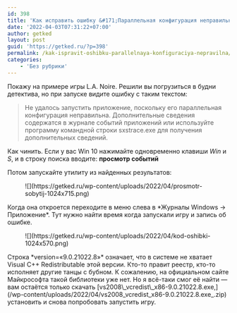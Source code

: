 ```yaml
---
id: 398
title: 'Как исправить ошибку &#171;Параллельная конфигурация неправильна&#187;'
date: '2022-04-03T07:31:22+07:00'
author: getked
layout: post
guid: 'https://getked.ru/?p=398'
permalink: /kak-ispravit-oshibku-parallelnaya-konfiguraciya-nepravilna/
categories:
    - 'Без рубрики'
---
```


Покажу на примере игры L.A. Noire. Решили вы погрузиться в будни детектива, но при запуске видите ошибку с таким текстом:

> Не удалось запустить приложение, поскольку его параллельная конфигурация неправильна. Дополнительные сведения содержатся в журнале событий приложений или используйте программу командной строки sxstrace.exe для получения дополнительных сведений.

Как чинить. Если у вас Win 10 нажимайте одновременно клавиши *Win* и *S*, и в строку поиска вводите: **просмотр событий**

Потом запускайте утилиту из найденных результатов:

<figure class="wp-block-image size-large">![](https://getked.ru/wp-content/uploads/2022/04/prosmotr-sobytij-1024x715.png)</figure>Когда она откроется переходите в меню слева в *Журналы Windows → Приложение*. Тут нужно найти время когда запускали игру и запись об ошибке.

<figure class="wp-block-image size-large">![](https://getked.ru/wp-content/uploads/2022/04/kod-oshibki-1024x570.png)</figure>Строка *version=«9.0.21022.8»* означает, что в системе не хватает Visual C++ Redistributable этой версии. Кто-то правит реестр, кто-то исполняет другие танцы с бубном. К сожалению, на официальном сайте Майкрософта такой библиотеки уже нет. Но я всё-таки смог её найти — вам остаётся только скачать [vs2008\_vcredist\_x86-9.0.21022.8.exe,](/wp-content/uploads/2022/04/vs2008_vcredist_x86-9.0.21022.8.exe_.zip) установить и снова попробовать запустить игру.